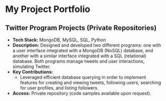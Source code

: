 # My Project Portfolio

## Twitter Program Projects (Private Repositories)
- **Tech Stack:** MongoDB, MySQL, SQL, Python
- **Description:** Designed and developed two different programs: one with a user interface integrated with a MongoDB (NoSQL) database, and another with a similar interface integrated with a SQL (relational) database. Both programs manage tweets and user interactions, simulating Twitter.
- **Key Contributions:**
  * Leveraged efficient database querying in order to implement features for creating and viewing tweets, following users, searching for user profiles, and listing followers.
- **Access:** Private repository (code samples available upon request).
